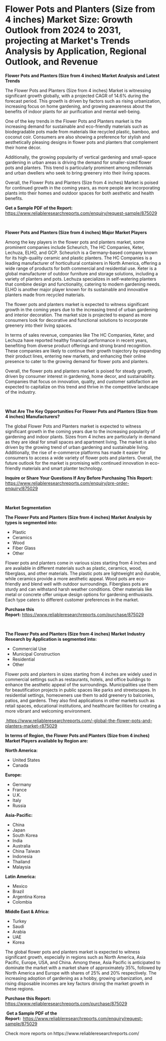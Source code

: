 <p><h1>Flower Pots and Planters (Size from 4 inches) Market Size: Growth Outlook from 2024 to 2031, projecting at Market's Trends Analysis by Application, Regional Outlook, and Revenue</h1></p><p><strong>Flower Pots and Planters (Size from 4 inches) Market Analysis and Latest Trends</strong></p>
<p><p>The Flower Pots and Planters (Size from 4 inches) Market is witnessing significant growth globally, with a projected CAGR of 14.6% during the forecast period. This growth is driven by factors such as rising urbanization, increasing focus on home gardening, and growing awareness about the benefits of indoor plants for air purification and mental well-being.</p><p>One of the key trends in the Flower Pots and Planters market is the increasing demand for sustainable and eco-friendly materials such as biodegradable pots made from materials like recycled plastic, bamboo, and coconut coir. Consumers are also showing a preference for stylish and aesthetically pleasing designs in flower pots and planters that complement their home décor.</p><p>Additionally, the growing popularity of vertical gardening and small-space gardening in urban areas is driving the demand for smaller-sized flower pots and planters. This trend is particularly prominent among millennials and urban dwellers who seek to bring greenery into their living spaces.</p><p>Overall, the Flower Pots and Planters (Size from 4 inches) Market is poised for continued growth in the coming years, as more people are incorporating plants into their homes and outdoor spaces for both aesthetic and health benefits.</p></p>
<p><strong>Get a Sample PDF of the Report:&nbsp;</strong> <a href="https://www.reliableresearchreports.com/enquiry/request-sample/875029">https://www.reliableresearchreports.com/enquiry/request-sample/875029</a></p>
<p>&nbsp;</p>
<p><strong>Flower Pots and Planters (Size from 4 inches) Major Market Players</strong></p>
<p><p>Among the key players in the flower pots and planters market, some prominent companies include Scheurich, The HC Companies, Keter, Lechuza, ELHO, and GCP. Scheurich is a Germany-based company known for its high-quality ceramic and plastic planters. The HC Companies is a leading manufacturer of horticultural containers in North America, offering a wide range of products for both commercial and residential use. Keter is a global manufacturer of outdoor furniture and storage solutions, including a variety of planters and pots. Lechuza specializes in self-watering planters that combine design and functionality, catering to modern gardening needs. ELHO is another major player known for its sustainable and innovative planters made from recycled materials.</p><p>The flower pots and planters market is expected to witness significant growth in the coming years due to the increasing trend of urban gardening and interior decoration. The market size is projected to expand as more consumers look for decorative and functional solutions to incorporate greenery into their living spaces.</p><p>In terms of sales revenue, companies like The HC Companies, Keter, and Lechuza have reported healthy financial performance in recent years, benefiting from diverse product offerings and strong brand recognition. These companies are likely to continue their growth trajectory by expanding their product lines, entering new markets, and enhancing their online presence to cater to the growing demand for flower pots and planters.</p><p>Overall, the flower pots and planters market is poised for steady growth, driven by consumer interest in gardening, home decor, and sustainability. Companies that focus on innovation, quality, and customer satisfaction are expected to capitalize on this trend and thrive in the competitive landscape of the industry.</p></p>
<p>&nbsp;</p>
<p><strong>What Are The Key Opportunities For Flower Pots and Planters (Size from 4 inches) Manufacturers?</strong></p>
<p><p>The global Flower Pots and Planters market is expected to witness significant growth in the coming years due to the increasing popularity of gardening and indoor plants. Sizes from 4 inches are particularly in demand as they are ideal for small spaces and apartment living. The market is also driven by the growing trend of urban gardening and sustainable living. Additionally, the rise of e-commerce platforms has made it easier for consumers to access a wide variety of flower pots and planters. Overall, the future outlook for the market is promising with continued innovation in eco-friendly materials and smart planter technology.</p></p>
<p><strong>Inquire or Share Your Questions If Any Before Purchasing This Report:</strong> <a href="https://www.reliableresearchreports.com/enquiry/pre-order-enquiry/875029">https://www.reliableresearchreports.com/enquiry/pre-order-enquiry/875029</a></p>
<p>&nbsp;</p>
<p><strong>Market Segmentation</strong></p>
<p><strong>The Flower Pots and Planters (Size from 4 inches) Market Analysis by types is segmented into:</strong></p>
<p><ul><li>Plastic</li><li>Ceramics</li><li>Wood</li><li>Fiber Glass</li><li>Other</li></ul></p>
<p><p>Flower pots and planters come in various sizes starting from 4 inches and are available in different materials such as plastic, ceramics, wood, fiberglass, and other materials. The plastic pots are lightweight and durable, while ceramics provide a more aesthetic appeal. Wood pots are eco-friendly and blend well with outdoor surroundings. Fiberglass pots are sturdy and can withstand harsh weather conditions. Other materials like metal or concrete offer unique design options for gardening enthusiasts. Each type caters to different customer preferences in the market.</p></p>
<p><strong>Purchase this Report:&nbsp;</strong><a href="https://www.reliableresearchreports.com/purchase/875029">https://www.reliableresearchreports.com/purchase/875029</a></p>
<p>&nbsp;</p>
<p><strong>The Flower Pots and Planters (Size from 4 inches) Market Industry Research by Application is segmented into:</strong></p>
<p><ul><li>Commercial Use</li><li>Municipal Construction</li><li>Residential</li><li>Other</li></ul></p>
<p><p>Flower pots and planters in sizes starting from 4 inches are widely used in commercial settings such as restaurants, hotels, and office buildings to enhance the aesthetic appeal of the surroundings. Municipalities use them for beautification projects in public spaces like parks and streetscapes. In residential settings, homeowners use them to add greenery to balconies, patios, and gardens. They also find applications in other markets such as retail spaces, educational institutions, and healthcare facilities for creating a more vibrant and welcoming environment.</p></p>
<p><a href="https://www.reliableresearchreports.com/-global-the-flower-pots-and-planters-market-r875029">&nbsp;https://www.reliableresearchreports.com/-global-the-flower-pots-and-planters-market-r875029</a></p>
<p><strong>In terms of Region, the Flower Pots and Planters (Size from 4 inches) Market Players available by Region are:</strong></p>
<p>
    <p> <strong> North America: </strong>
        <ul>
            <li>United States</li>
            <li>Canada</li>
        </ul>
        </p> 
    <p> <strong> Europe: </strong>
        <ul>
            <li>Germany</li>
            <li>France</li>
            <li>U.K.</li>
            <li>Italy</li>
            <li>Russia</li>
        </ul>
        </p> 
    <p> <strong> Asia-Pacific: </strong>
        <ul>
            <li>China</li>
            <li>Japan</li>
            <li>South Korea</li>
            <li>India</li>
            <li>Australia</li>
            <li>China Taiwan</li>
            <li>Indonesia</li>
            <li>Thailand</li>
            <li>Malaysia</li>
        </ul>
        </p> 
    <p> <strong> Latin America: </strong>
        <ul>
            <li>Mexico</li>
            <li>Brazil</li>
            <li>Argentina Korea</li>
            <li>Colombia</li>
        </ul>
        </p> 
    <p> <strong> Middle East & Africa: </strong>
        <ul>
            <li>Turkey</li>
            <li>Saudi</li>
            <li>Arabia</li>
            <li>UAE</li>
            <li>Korea</li>
        </ul>
    </p>
    </p>
<p><p>The global flower pots and planters market is expected to witness significant growth, especially in regions such as North America, Asia Pacific, Europe, USA, and China. Among these, Asia Pacific is anticipated to dominate the market with a market share of approximately 35%, followed by North America and Europe with shares of 25% and 20% respectively. The increasing adoption of gardening as a hobby, growing urbanization, and rising disposable incomes are key factors driving the market growth in these regions.</p></p>
<p><strong>Purchase this Report: </strong><a href="https://www.reliableresearchreports.com/purchase/875029">https://www.reliableresearchreports.com/purchase/875029</a></p>
<p>&nbsp;<strong>Get a Sample PDF of the Report:&nbsp;&nbsp;</strong><a href="https://www.reliableresearchreports.com/enquiry/request-sample/875029">https://www.reliableresearchreports.com/enquiry/request-sample/875029</a></p>
<p><strong></strong></p>
<p>Check more reports on https://www.reliableresearchreports.com/</p>